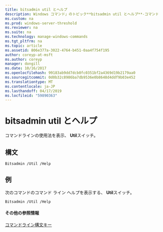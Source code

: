 ```yaml
---
title: bitsadmin util とヘルプ
description: Windows コマンド」のトピック**bitsadmin util とヘルプ**-コマンドラインの使用法を表示、 **Util**スイッチ。
ms.custom: na
ms.prod: windows-server-threshold
ms.reviewer: na
ms.suite: na
ms.technology: manage-windows-commands
ms.tgt_pltfrm: na
ms.topic: article
ms.assetid: 806e377a-3022-4764-b451-0aa4f754f195
author: coreyp-at-msft
ms.author: coreyp
manager: dongill
ms.date: 10/16/2017
ms.openlocfilehash: 99183ab9dd7dcb0fc0351bf2a4369d19b2179aa0
ms.sourcegitcommit: 0d0b32c8986ba7db9536e0b8648d4ddf9b03e452
ms.translationtype: MT
ms.contentlocale: ja-JP
ms.lasthandoff: 04/17/2019
ms.locfileid: "59890363"
---
```

# <a name="bitsadmin-util-and-help"></a>bitsadmin util とヘルプ



コマンドラインの使用法を表示、 **Util**スイッチ。

## <a name="syntax"></a>構文

```
Bitsadmin /Util /Help 
```

## <a name="BKMK_examples"></a>例

次のコマンドのコマンド ライン ヘルプを表示する、 **Util**スイッチ。
```
Bitsadmin /Util /Help
```

#### <a name="additional-references"></a>その他の参照情報

[コマンドライン構文キー](command-line-syntax-key.md)